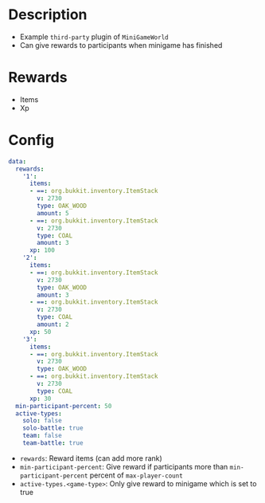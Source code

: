 # Description
- Example `third-party` plugin of `MiniGameWorld`
- Can give rewards to participants when minigame has finished

# Rewards
- Items
- Xp

# Config
```yaml
data:
  rewards:
    '1':
      items:
      - ==: org.bukkit.inventory.ItemStack
        v: 2730
        type: OAK_WOOD
        amount: 5
      - ==: org.bukkit.inventory.ItemStack
        v: 2730
        type: COAL
        amount: 3
      xp: 100
    '2':
      items:
      - ==: org.bukkit.inventory.ItemStack
        v: 2730
        type: OAK_WOOD
        amount: 3
      - ==: org.bukkit.inventory.ItemStack
        v: 2730
        type: COAL
        amount: 2
      xp: 50
    '3':
      items:
      - ==: org.bukkit.inventory.ItemStack
        v: 2730
        type: OAK_WOOD
      - ==: org.bukkit.inventory.ItemStack
        v: 2730
        type: COAL
      xp: 30
  min-participant-percent: 50
  active-types:
    solo: false
    solo-battle: true
    team: false
    team-battle: true
```
- `rewards`: Reward items (can add more rank)
- `min-participant-percent`: Give reward if participants more than `min-participant-percent` percent of `max-player-count`
- `active-types.<game-type>`: Only give reward to minigame which is set to true











